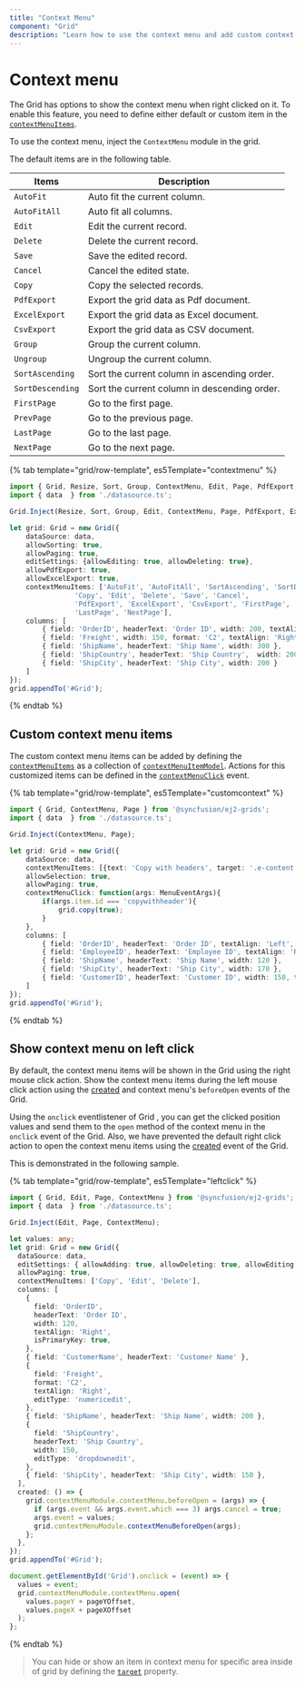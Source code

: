 ```yaml
---
title: "Context Menu"
component: "Grid"
description: "Learn how to use the context menu and add custom context menu items in the Essential JS 2 DataGrid control."
---
```


# Context menu

The Grid has options to show the context menu when right clicked on it. To enable this feature, you need to define either default or custom item in the [`contextMenuItems`](../api/grid/#contextmenuitems).

To use the context menu, inject the `ContextMenu` module in the grid.

The default items are in the following table.

Items| Description
----|----
`AutoFit`|  Auto fit the current column.
`AutoFitAll` | Auto fit all columns.
`Edit`|  Edit the current record.
`Delete` | Delete the current record.
`Save` | Save the edited record.
`Cancel` | Cancel the edited state.
`Copy` | Copy the selected records.
`PdfExport` | Export the grid data as Pdf document.
`ExcelExport` | Export the grid data as Excel document.
`CsvExport` | Export the grid data as CSV document.
`Group` | Group the current column.
`Ungroup` | Ungroup the current column.
`SortAscending` | Sort the current column in ascending order.
`SortDescending` | Sort the current column in descending order.
`FirstPage` | Go to the first page.
`PrevPage` | Go to the previous page.
`LastPage` | Go to the last page.
`NextPage` | Go to the next page.

{% tab template="grid/row-template", es5Template="contextmenu" %}

```typescript
import { Grid, Resize, Sort, Group, ContextMenu, Edit, Page, PdfExport, ExcelExport } from '@syncfusion/ej2-grids';
import { data  } from './datasource.ts';

Grid.Inject(Resize, Sort, Group, Edit, ContextMenu, Page, PdfExport, ExcelExport);

let grid: Grid = new Grid({
    dataSource: data,
    allowSorting: true,
    allowPaging: true,
    editSettings: {allowEditing: true, allowDeleting: true},
    allowPdfExport: true,
    allowExcelExport: true,
    contextMenuItems: ['AutoFit', 'AutoFitAll', 'SortAscending', 'SortDescending',
                'Copy', 'Edit', 'Delete', 'Save', 'Cancel',
                'PdfExport', 'ExcelExport', 'CsvExport', 'FirstPage', 'PrevPage',
                'LastPage', 'NextPage'],
    columns: [
        { field: 'OrderID', headerText: 'Order ID', width: 200, textAlign: 'Right'},
        { field: 'Freight', width: 150, format: 'C2', textAlign: 'Right', editType: 'numericedit' },
        { field: 'ShipName', headerText: 'Ship Name', width: 300 },
        { field: 'ShipCountry', headerText: 'Ship Country',  width: 200 },
        { field: 'ShipCity', headerText: 'Ship City', width: 200 }
    ]
});
grid.appendTo('#Grid');


```

{% endtab %}

## Custom context menu items

The custom context menu items can be added by defining the [`contextMenuItems`](../api/grid/#contextmenuitems) as a collection of
[`contextMenuItemModel`](../api/grid/contextMenuItemModel).
Actions for this customized items can be defined in the [`contextMenuClick`](../api/grid/#contextmenuclick) event.

{% tab template="grid/row-template", es5Template="customcontext" %}

```typescript
import { Grid, ContextMenu, Page } from '@syncfusion/ej2-grids';
import { data  } from './datasource.ts';

Grid.Inject(ContextMenu, Page);

let grid: Grid = new Grid({
    dataSource: data,
    contextMenuItems: [{text: 'Copy with headers', target: '.e-content' id: 'copywithheader'}],
    allowSelection: true,
    allowPaging: true,
    contextMenuClick: function(args: MenuEventArgs){
        if(args.item.id === 'copywithheader'){
            grid.copy(true);
        }
    },
    columns: [
        { field: 'OrderID', headerText: 'Order ID', textAlign: 'Left', width: 125, isPrimaryKey: true },
        { field: 'EmployeeID', headerText: 'Employee ID', textAlign: 'Right', width: 125 },
        { field: 'ShipName', headerText: 'Ship Name', width: 120 },
        { field: 'ShipCity', headerText: 'Ship City', width: 170 },
        { field: 'CustomerID', headerText: 'Customer ID', width: 150, textAlign: 'Right' }
    ]
});
grid.appendTo('#Grid');


```

{% endtab %}

## Show context menu on left click

By default, the context menu items will be shown in the Grid using the right mouse click action. Show the context menu items during the left mouse click action using the [created](../api/grid/#created) and context menu's `beforeOpen` events of the Grid.

Using the `onclick` eventlistener of Grid , you can get the clicked position values and send them to the `open` method of the context menu in the `onclick` event of the Grid. Also, we have prevented the default right click action to open the context menu items using the [created](../api/grid/#created) event of the Grid.

This is demonstrated in the following sample.

{% tab template="grid/row-template", es5Template="leftclick" %}

```typescript
import { Grid, Edit, Page, ContextMenu } from '@syncfusion/ej2-grids';
import { data  } from './datasource.ts';

Grid.Inject(Edit, Page, ContextMenu);

let values: any;
let grid: Grid = new Grid({
  dataSource: data,
  editSettings: { allowAdding: true, allowDeleting: true, allowEditing: true },
  allowPaging: true,
  contextMenuItems: ['Copy', 'Edit', 'Delete'],
  columns: [
    {
      field: 'OrderID',
      headerText: 'Order ID',
      width: 120,
      textAlign: 'Right',
      isPrimaryKey: true,
    },
    { field: 'CustomerName', headerText: 'Customer Name' },
    {
      field: 'Freight',
      format: 'C2',
      textAlign: 'Right',
      editType: 'numericedit',
    },
    { field: 'ShipName', headerText: 'Ship Name', width: 200 },
    {
      field: 'ShipCountry',
      headerText: 'Ship Country',
      width: 150,
      editType: 'dropdownedit',
    },
    { field: 'ShipCity', headerText: 'Ship City', width: 150 },
  ],
  created: () => {
    grid.contextMenuModule.contextMenu.beforeOpen = (args) => {
      if (args.event && args.event.which === 3) args.cancel = true;
      args.event = values;
      grid.contextMenuModule.contextMenuBeforeOpen(args);
    };
  },
});
grid.appendTo('#Grid');

document.getElementById('Grid').onclick = (event) => {
  values = event;
  grid.contextMenuModule.contextMenu.open(
    values.pageY + pageYOffset,
    values.pageX + pageXOffset
  );
};

```

{% endtab %}

> You can hide or show an item in context menu for specific area inside of grid by defining the [`target`](../api/grid/contextMenuItemModel) property.

